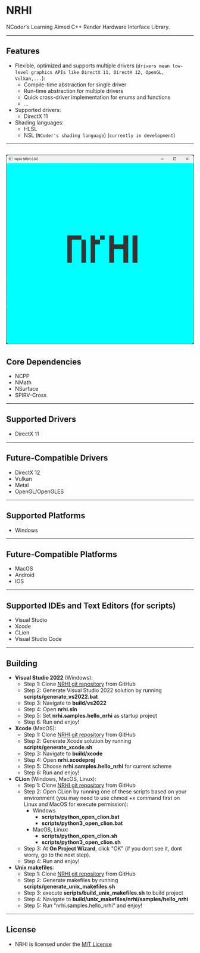 # NRHI
NCoder's Learning Aimed C++ Render Hardware Interface Library.

---

## Features
+ Flexible, optimized and supports multiple drivers (`drivers mean low-level graphics APIs like DirectX 11, DirectX 12, OpenGL, Vulkan,...`):
  + Compile-time abstraction for single driver
  + Run-time abstraction for multiple drivers 
  + Quick cross-driver implementation for enums and functions 
  + ...
+ Supported drivers:
  + DirectX 11
+ Shading languages:
  + HLSL
  + NSL (`NCoder's shading language`) (`currently in development`)

---

![alt text](./nrhi/resources/textures/screenshots/hello_nrhi.png)
---

## Core Dependencies
+ NCPP
+ NMath
+ NSurface
+ SPIRV-Cross

---

## Supported Drivers 
  + DirectX 11

---

## Future-Compatible Drivers 
  + DirectX 12
  + Vulkan
  + Metal
  + OpenGL/OpenGLES

---

## Supported Platforms 
  + Windows

---

## Future-Compatible Platforms 
  + MacOS
  + Android
  + IOS

---

## Supported IDEs and Text Editors (for scripts)
  + Visual Studio
  + Xcode
  + CLion
  + Visual Studio Code

---

## Building
  + **Visual Studio 2022** (Windows):
    + Step 1: Clone [NRHI git repository](https://github.com/Abytek/NRHI) from GitHub
    + Step 2: Generate Visual Studio 2022 solution by running **scripts/generate_vs2022.bat**
    + Step 3: Navigate to **build/vs2022**
    + Step 4: Open **nrhi.sln**
    + Step 5: Set **nrhi.samples.hello_nrhi** as startup project
    + Step 6: Run and enjoy!
  + **Xcode** (MacOS):
    + Step 1: Clone [NRHI git repository](https://github.com/Abytek/NRHI) from GitHub
    + Step 2: Generate Xcode solution by running **scripts/generate_xcode.sh**
    + Step 3: Navigate to **build/xcode**
    + Step 4: Open **nrhi.xcodeproj**
    + Step 5: Choose **nrhi.samples.hello_nrhi** for current scheme
    + Step 6: Run and enjoy!
  + **CLion** (Windows, MacOS, Linux):
    + Step 1: Clone [NRHI git repository](https://github.com/Abytek/NRHI) from GitHub
    + Step 2: Open CLion by running one of these scripts based on your environment (you may need to use chmod +x command first on Linux and MacOS for execute permission):
      + Windows
        + **scripts/python_open_clion.bat**
        + **scripts/python3_open_clion.bat**
      + MacOS, Linux:
        + **scripts/python_open_clion.sh**
        + **scripts/python3_open_clion.sh** 
    + Step 3: At **On Project Wizard**, click "OK" (if you dont see it, dont worry, go to the next step).
    + Step 4: Run and enjoy!
  + **Unix makefiles**:
    + Step 1: Clone [NRHI git repository](https://github.com/Abytek/NRHI) from GitHub
    + Step 2: Generate makefiles by running **scripts/generate_unix_makefiles.sh**
    + Step 3: execute **scripts/build_unix_makefiles.sh** to build project
    + Step 4: Navigate to **build/unix_makefiles/nrhi/samples/hello_nrhi**
    + Step 5: Run "nrhi.samples.hello_nrhi" and enjoy!

---

## License
+ NRHI is licensed under the [MIT License](https://github.com/n-c0d3r/NRHI/blob/main/LICENSE)
